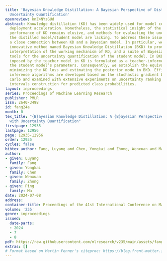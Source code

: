 ```yaml
---
title: 'Bayesian Knowledge Distillation: A Bayesian Perspective of Distillation with
  Uncertainty Quantification'
openreview: knZ4NYzGUd
abstract: Knowledge distillation (KD) has been widely used for model compression and
  deployment acceleration. Nonetheless, the statistical insight of the remarkable
  performance of KD remains elusive, and methods for evaluating the uncertainty of
  the distilled model/student model are lacking. To address these issues, we establish
  a close connection between KD and a Bayesian model. In particular, we develop an
  innovative method named Bayesian Knowledge Distillation (BKD) to provide a transparent
  interpretation of the working mechanism of KD, and a suite of Bayesian inference
  tools for the uncertainty quantification of the student model. In BKD, the regularization
  imposed by the teacher model in KD is formulated as a teacher-informed prior for
  the student model’s parameters. Consequently, we establish the equivalence between
  minimizing the KD loss and estimating the posterior mode in BKD. Efficient Bayesian
  inference algorithms are developed based on the stochastic gradient Langevin Monte
  Carlo and examined with extensive experiments on uncertainty ranking and credible
  intervals construction for predicted class probabilities.
layout: inproceedings
series: Proceedings of Machine Learning Research
publisher: PMLR
issn: 2640-3498
id: fang24a
month: 0
tex_title: "{B}ayesian Knowledge Distillation: A {B}ayesian Perspective of Distillation
  with Uncertainty Quantification"
firstpage: 12935
lastpage: 12956
page: 12935-12956
order: 12935
cycles: false
bibtex_author: Fang, Luyang and Chen, Yongkai and Zhong, Wenxuan and Ma, Ping
author:
- given: Luyang
  family: Fang
- given: Yongkai
  family: Chen
- given: Wenxuan
  family: Zhong
- given: Ping
  family: Ma
date: 2024-07-08
address:
container-title: Proceedings of the 41st International Conference on Machine Learning
volume: '235'
genre: inproceedings
issued:
  date-parts:
  - 2024
  - 7
  - 8
pdf: https://raw.githubusercontent.com/mlresearch/v235/main/assets/fang24a/fang24a.pdf
extras: []
# Format based on Martin Fenner's citeproc: https://blog.front-matter.io/posts/citeproc-yaml-for-bibliographies/
---
```

